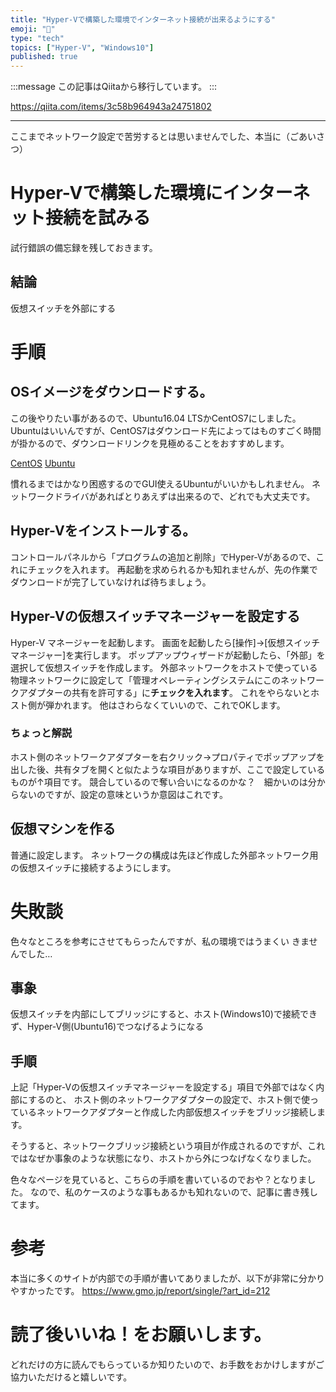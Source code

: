 ```yaml
---
title: "Hyper-Vで構築した環境でインターネット接続が出来るようにする"
emoji: "📝"
type: "tech"
topics: ["Hyper-V", "Windows10"]
published: true
---
```


:::message
この記事はQiitaから移行しています。
:::

https://qiita.com/items/3c58b964943a24751802

---

ここまでネットワーク設定で苦労するとは思いませんでした、本当に（ごあいさつ）

# Hyper-Vで構築した環境にインターネット接続を試みる
試行錯誤の備忘録を残しておきます。

## 結論
仮想スイッチを外部にする

# 手順
## OSイメージをダウンロードする。
この後やりたい事があるので、Ubuntu16.04 LTSかCentOS7にしました。
Ubuntuはいいんですが、CentOS7はダウンロード先によってはものすごく時間が掛かるので、ダウンロードリンクを見極めることをおすすめします。

<a href="https://www.centos.org/download/">CentOS</a>
<a href="https://www.ubuntu.com">Ubuntu</a>

慣れるまではかなり困惑するのでGUI使えるUbuntuがいいかもしれません。
ネットワークドライバがあればとりあえずは出来るので、どれでも大丈夫です。

## Hyper-Vをインストールする。
コントロールパネルから「プログラムの追加と削除」でHyper-Vがあるので、これにチェックを入れます。
再起動を求められるかも知れませんが、先の作業でダウンロードが完了していなければ待ちましょう。

## Hyper-Vの仮想スイッチマネージャーを設定する
Hyper-V マネージャーを起動します。
画面を起動したら[操作]→[仮想スイッチマネージャー]を実行します。
ポップアップウィザードが起動したら、「外部」を選択して仮想スイッチを作成します。
外部ネットワークをホストで使っている物理ネットワークに設定して「管理オペレーティングシステムにこのネットワークアダプターの共有を許可する」に**チェックを入れます**。
これをやらないとホスト側が弾かれます。
他はさわらなくていいので、これでOKします。

### ちょっと解説
ホスト側のネットワークアダプターを右クリック→プロパティでポップアップを出した後、共有タブを開くと似たような項目がありますが、ここで設定しているものが↑項目です。
競合しているので奪い合いになるのかな？　細かいのは分からないのですが、設定の意味というか意図はこれです。

## 仮想マシンを作る
普通に設定します。
ネットワークの構成は先ほど作成した外部ネットワーク用の仮想スイッチに接続するようにします。

# 失敗談
色々なところを参考にさせてもらったんですが、私の環境ではうまくい
きませんでした…

## 事象
仮想スイッチを内部にしてブリッジにすると、ホスト(Windows10)で接続できず、Hyper-V側(Ubuntu16)でつなげるようになる

## 手順
上記「Hyper-Vの仮想スイッチマネージャーを設定する」項目で外部ではなく内部にするのと、
ホスト側のネットワークアダプターの設定で、ホスト側で使っているネットワークアダプターと作成した内部仮想スイッチをブリッジ接続します。

そうすると、ネットワークブリッジ接続という項目が作成されるのですが、これではなぜか事象のような状態になり、ホストから外につなげなくなりました。

色々なページを見ていると、こちらの手順を書いているのでおや？となりました。
なので、私のケースのような事もあるかも知れないので、記事に書き残してます。

# 参考
本当に多くのサイトが内部での手順が書いてありましたが、以下が非常に分かりやすかったです。
https://www.gmo.jp/report/single/?art_id=212

# 読了後いいね！をお願いします。
どれだけの方に読んでもらっているか知りたいので、お手数をおかけしますがご協力いただけると嬉しいです。

